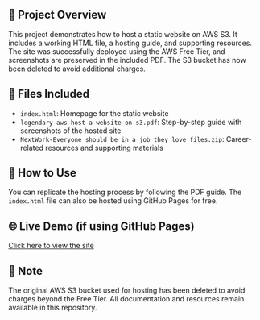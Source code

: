 ## 📁 Project Overview

This project demonstrates how to host a static website on AWS S3. It includes a working HTML file, a hosting guide, and supporting resources. The site was successfully deployed using the AWS Free Tier, and screenshots are preserved in the included PDF. The S3 bucket has now been deleted to avoid additional charges.

## 📄 Files Included

- `index.html`: Homepage for the static website
- `legendary-aws-host-a-website-on-s3.pdf`: Step-by-step guide with screenshots of the hosted site
- `NextWork-Everyone should be in a job they love_files.zip`: Career-related resources and supporting materials

## 🚀 How to Use

You can replicate the hosting process by following the PDF guide. The `index.html` file can also be hosted using GitHub Pages for free.

## 🌐 Live Demo (if using GitHub Pages)

[Click here to view the site](https://az2401.github.io/aws-host-static-website-s3)

## 🧹 Note

The original AWS S3 bucket used for hosting has been deleted to avoid charges beyond the Free Tier. All documentation and resources remain available in this repository.
